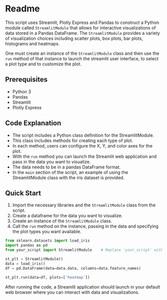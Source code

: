 # Readme

This script uses Streamlit, Plotly Express and Pandas to construct a Python module called `StreamlitModule` that allows for interactive visualizations of data stored in a Pandas DataFrame. The `StreamlitModule` provides a variety of visualization choices including scatter plots, box plots, bar plots, histograms and heatmaps.

One must create an instance of the `StreamlitModule` class and then use the `run` method of that instance to launch the streamlit user interface, to select a plot type and to customize the plot.

## Prerequisites

- Python 3
- Pandas
- Streamlit
- Plotly Express

## Code Explanation

- The script includes a Python class definition for the StreamlitModule. 
- This class includes methods for creating each type of plot. 
- In each method, users can configure the X, Y, and color axes for the plot.
- With the `run` method you can launch the Streamlit web application and pass in the data you want to visualize.
- The data needs to be in a pandas DataFrame format.
- In the `main` section of the script, an example of using the StreamlitModule class with the iris dataset is provided.

## Quick Start

1. Import the necessary libraries and the `StreamlitModule` class from the script.
2. Create a dataframe for the data you want to visualize.
3. Create an instance of the `StreamlitModule` class.
4. Call the `run` method on the instance, passing in the data and specifying the plot types you want available.

```python
from sklearn.datasets import load_iris
import pandas as pd
from your_script import StreamlitModule    # Replace 'your_script' with the actual name of this script

st_plt = StreamlitModule()
data = load_iris()
df = pd.DataFrame(data=data.data, columns=data.feature_names)

st_plt.run(data=df, plots=['heatmap'])
```

After running the code, a Streamlit application should launch in your default web browser where you can interact with data and visualizations.
